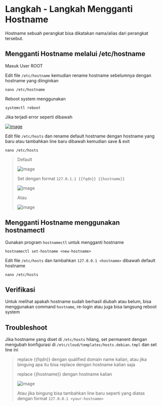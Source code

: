 # Langkah - Langkah Mengganti Hostname
Hostname sebuah perangkat bisa dikatakan nama/alias dari perangkat tersebut.
## Mengganti Hostname melalui /etc/hostname
Masuk User ROOT

Edit file `/etc/hostname` kemudian rename hostname sebelumnya dengan hostname yang diinginkan

    nano /etc/hostname

Reboot system menggunakan

    systemctl reboot

Jika terjadi error seperti dibawah

[![image](https://github.com/diotriandika/learn-networking/assets/109568349/c97ad4b9-a161-4df0-980f-90b2b891b273)](https://github-production-user-asset-6210df.s3.amazonaws.com/109568349/263467903-c97ad4b9-a161-4df0-980f-90b2b891b273.png?X-Amz-Algorithm=AWS4-HMAC-SHA256&X-Amz-Credential=AKIAIWNJYAX4CSVEH53A%2F20230907%2Fus-east-1%2Fs3%2Faws4_request&X-Amz-Date=20230907T024605Z&X-Amz-Expires=300&X-Amz-Signature=4cc2bb20495e366df44f06c800319583382a60f4c84d0d21a1aba9360ae1d45a&X-Amz-SignedHeaders=host&actor_id=109568349&key_id=0&repo_id=676416420)

Edit file `/etc/hosts` dan rename default hostname dengan hostname yang baru atau tambahkan line baru dibawah kemudian save & exit

    nano /etc/hosts

> Default
> 
> ![image](https://github.com/diotriandika/learn-networking/assets/109568349/4490a06c-50ca-40a0-a796-f41af54ba02f)
>
> Set dengan format `127.0.1.1 {{fqdn}} {{hostname}}`
>
> ![image](https://github.com/diotriandika/lnearher-public-repository/assets/109568349/f3b73599-fadb-401e-aeb9-07f24b4b7231)
>
> Atau
>
> ![image](https://github.com/diotriandika/learn-networking/assets/109568349/a4fcac3f-5f11-4911-93ac-9cf715c52083)
 
## Mengganti Hostname menggunakan hostnamectl
Gunakan program `hostnamectl` untuk mengganti hostname

    hostnamectl set-hostname <new-hostname>

Edit file `/etc/hosts` dan tambahkan `127.0.0.1 <hostname>` dibawah default hostname

    nano /etc/hosts

## Verifikasi
Untuk melihat apakah hostname sudah berhasil diubah atau belum, bisa menggunakan command `hostname`, re-login atau juga bisa langsung reboot system

## Troubleshoot
Jika hostname yang diset di `/etc/hosts` hilang, set permanent dengan mengubah konfigurasi di `/etc/cloud/templates/hosts.debian.tmpl` dan set line ini

> replace {{fqdn}} dengan qualified domain name kalian, atau jika bingung apa itu bisa replace dengan hostname kalian saja
> 
> replace {{hostname}} dengan hostname kalian
>
> ![image](https://github.com/diotriandika/lnearher-public-repository/assets/109568349/02b2bb47-4f18-4494-ace3-2dcdbf8a29db)
>
> Atau jika bingung bisa tambahkan line baru seperti yang diatas dengan format `127.0.0.1 <your-hostname>`
